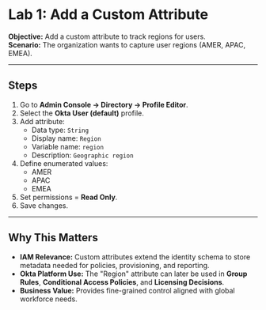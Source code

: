 # Lab 1: Add a Custom Attribute

**Objective:** Add a custom attribute to track regions for users.  
**Scenario:** The organization wants to capture user regions (AMER, APAC, EMEA).

---

## Steps
1. Go to **Admin Console → Directory → Profile Editor**.
2. Select the **Okta User (default)** profile.
3. Add attribute:
   - Data type: `String`
   - Display name: `Region`
   - Variable name: `region`
   - Description: `Geographic region`
4. Define enumerated values:
   - AMER
   - APAC
   - EMEA
5. Set permissions = **Read Only**.
6. Save changes.

---

## Why This Matters
- **IAM Relevance:** Custom attributes extend the identity schema to store metadata needed for policies, provisioning, and reporting.  
- **Okta Platform Use:** The "Region" attribute can later be used in **Group Rules**, **Conditional Access Policies**, and **Licensing Decisions**.  
- **Business Value:** Provides fine-grained control aligned with global workforce needs.
